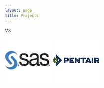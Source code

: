 ```yaml
---
layout: page
title: Projects
---
```

V3

<div id="thumbs">
    <a id="single_image1" href="/projects/SAS"><img src="sas_logo.jpg" alt=""/></a>
    <a id="single_image2" href="/projects/pentair"><img src="/_assets/img/pentair.jpg" alt=""/></a>
    <a id="single_image3" href="/projects/LAS"><img src="http://dummyimage.com/150x150/444/fff" alt=""/></a>
    <span class="stretch"></span>
</div>
<div id="thumbs">
    <a id="single_image1" href="/projects/SAS"><img src="http://dummyimage.com/150x150/444/fff" alt=""/></a>
    <span class="stretch"></span>
</div>

